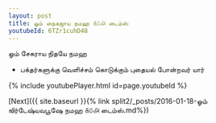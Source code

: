 ```yaml
---
layout: post
title: ஓம் நைகஜாய நமஹ ௧௦௮ டைம்ஸ்
youtubeId: 6TZr1cuhD48
---
```

 
 
 ஓம் சேகராய நிதயே நமஹ  
 
 -  பக்தர்களுக்கு வெளிச்சம் கொடுக்கும் புதையல் போன்றவர் யார் 
 
  
 
  
 
 
 
 
 
 


{% include youtubePlayer.html id=page.youtubeId %}
 
[Next]({{ site.baseurl }}{% link  split2/_posts/2016-01-18-ஓம் ஙிர்டேஷ்யவபூஷே நமஹ ௧௦௮ டைம்ஸ்.md%})
 
